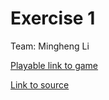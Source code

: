 # Exercise 1

Team: Mingheng Li

[Playable link to game](https://mingheng117.github.io/game615-spring2023/exercises/exercise01/play/)

[Link to source](https://mingheng117.github.io/game615-spring2023/exercises)
